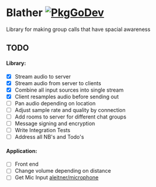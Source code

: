 # Blather [![PkgGoDev](https://pkg.go.dev/badge/github.com/aleitner/blather)](https://pkg.go.dev/github.com/aleitner/blather)
Library for making group calls that have spacial awareness

## TODO

#### Library:
- [x] Stream audio to server
- [x] Stream audio from server to clients
- [x] Combine all input sources into single stream
- [x] Client resamples audio before sending out
- [ ] Pan audio depending on location
- [ ] Adjust sample rate and quality by connection
- [ ] Add rooms to server for different chat groups
- [ ] Message signing and encryption
- [ ] Write Integration Tests
- [ ] Address all NB's and Todo's

#### Application:
- [ ] Front end
- [ ] Change volume depending on distance
- [ ] Get Mic Input [aleitner/microphone](https://github.com/aleitner/microphone)
